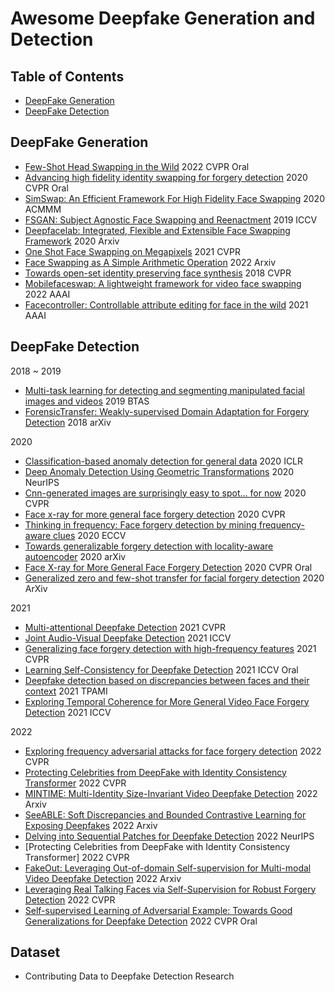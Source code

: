 # Awesome Deepfake Generation and Detection

## Table of Contents
- [DeepFake Generation](#DeepFake-Generation)
- [DeepFake Detection](#DeepFake-Detection)

## DeepFake Generation
- [Few-Shot Head Swapping in the Wild](https://arxiv.org/abs/2204.13100) 2022 CVPR Oral
- [Advancing high fidelity identity swapping for forgery detection](https://openaccess.thecvf.com/content_CVPR_2020/papers/Li_Advancing_High_Fidelity_Identity_Swapping_for_Forgery_Detection_CVPR_2020_paper.pdf) 2020 CVPR Oral
- [SimSwap: An Efficient Framework For High Fidelity Face Swapping](https://arxiv.org/abs/2106.06340) 2020 ACMMM
- [FSGAN: Subject Agnostic Face Swapping and Reenactment](https://arxiv.org/abs/1908.05932) 2019 ICCV
- [Deepfacelab: Integrated, Flexible and Extensible Face Swapping Framework](https://arxiv.org/abs/2005.05535) 2020 Arxiv
- [One Shot Face Swapping on Megapixels](https://arxiv.org/abs/2105.04932) 2021 CVPR
- [Face Swapping as A Simple Arithmetic Operation](https://arxiv.org/abs/2211.10812) 2022 Arxiv
- [Towards open-set identity preserving face synthesis](https://arxiv.org/abs/1803.11182) 2018 CVPR
- [Mobilefaceswap: A lightweight framework for video face swapping](https://arxiv.org/abs/2201.03808) 2022 AAAI
- [Facecontroller: Controllable attribute editing for face in the wild](https://arxiv.org/abs/2102.11464) 2021 AAAI

## DeepFake Detection
2018 ~ 2019
- [Multi-task learning for detecting and segmenting manipulated facial images and videos](https://arxiv.org/abs/1906.06876) 2019 BTAS
- [ForensicTransfer: Weakly-supervised Domain Adaptation for Forgery Detection](https://arxiv.org/abs/1812.02510) 2018 arXiv

2020
- [Classification-based anomaly detection for general data](https://arxiv.org/abs/2005.02359) 2020 ICLR
- [Deep Anomaly Detection Using Geometric Transformations](https://arxiv.org/abs/1805.10917) 2020 NeurIPS
- [Cnn-generated images are surprisingly easy to spot... for now](https://arxiv.org/abs/1912.11035) 2020 CVPR
- [Face x-ray for more general face forgery detection](https://arxiv.org/abs/1912.13458) 2020 CVPR
- [Thinking in frequency: Face forgery detection by mining frequency-aware clues](https://arxiv.org/abs/2007.09355) 2020 ECCV
- [Towards generalizable forgery detection with locality-aware autoencoder](https://arxiv.org/abs/1909.05999) 2020 arXiv
- [Face X-ray for More General Face Forgery Detection](https://arxiv.org/abs/1912.13458) 2020 CVPR Oral
- [Generalized zero and few-shot transfer for facial forgery detection](https://arxiv.org/abs/2006.11863) 2020 ArXiv

2021
- [Multi-attentional Deepfake Detection](https://arxiv.org/abs/2103.02406) 2021 CVPR
- [Joint Audio-Visual Deepfake Detection](https://openaccess.thecvf.com/content/ICCV2021/papers/Zhou_Joint_Audio-Visual_Deepfake_Detection_ICCV_2021_paper.pdf) 2021 ICCV
- [Generalizing face forgery detection with high-frequency features](https://arxiv.org/abs/2103.12376) 2021 CVPR
- [Learning Self-Consistency for Deepfake Detection](https://arxiv.org/abs/2012.09311) 2021 ICCV Oral
- [Deepfake detection based on discrepancies between faces and their context](https://arxiv.org/abs/2008.12262) 2021 TPAMI
- [Exploring Temporal Coherence for More General Video Face Forgery Detection](https://arxiv.org/abs/2108.06693) 2021 ICCV

2022
- [Exploring frequency adversarial attacks for face forgery detection](https://arxiv.org/abs/2203.15674) 2022 CVPR
- [Protecting Celebrities from DeepFake with Identity Consistency Transformer](https://arxiv.org/abs/2203.01318) 2022 CVPR
- [MINTIME: Multi-Identity Size-Invariant Video Deepfake Detection](https://arxiv.org/abs/2211.10996) 2022 Arxiv
- [SeeABLE: Soft Discrepancies and Bounded Contrastive Learning for Exposing Deepfakes](https://arxiv.org/abs/2211.11296) 2022 Arxiv
- [Delving into Sequential Patches for Deepfake Detection](https://arxiv.org/abs/2207.02803) 2022 NeurIPS
- [Protecting Celebrities from DeepFake with Identity Consistency Transformer] 2022 CVPR
- [FakeOut: Leveraging Out-of-domain Self-supervision for Multi-modal Video Deepfake Detection](https://arxiv.org/pdf/2212.00773.pdf) 2022 Arxiv
- [Leveraging Real Talking Faces via Self-Supervision for Robust Forgery Detection](https://arxiv.org/abs/2201.07131) 2022 CVPR
- [Self-supervised Learning of Adversarial Example: Towards Good Generalizations for Deepfake Detection](https://arxiv.org/abs/2203.12208) 2022 CVPR Oral



## Dataset
- Contributing Data to Deepfake Detection Research

